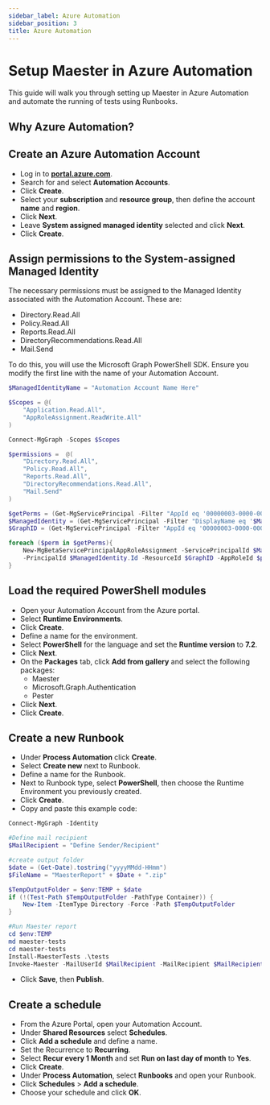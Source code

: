 ```yaml
---
sidebar_label: Azure Automation
sidebar_position: 3
title: Azure Automation
---
```


# <IIcon icon="devicon:azure" height="18" /> Setup Maester in Azure Automation
This guide will walk you through setting up Maester in Azure Automation and automate the running of tests using Runbooks.

## Why Azure Automation?

## Create an Azure Automation Account
- Log in to **[portal.azure.com](https://portal.azure.com)**.
- Search for and select **Automation Accounts**.
- Click **Create**.
- Select your **subscription** and **resource group**, then define the account **name** and **region**.
- Click **Next**.
- Leave **System assigned managed identity** selected and click **Next**.
- Click **Create**.

##  Assign permissions to the System-assigned Managed Identity
The necessary permissions must be assigned to the Managed Identity associated with the Automation Account. These are: 
- Directory.Read.All
- Policy.Read.All
- Reports.Read.All
- DirectoryRecommendations.Read.All
- Mail.Send
  
To do this, you will use the Microsoft Graph PowerShell SDK. Ensure you modify the first line with the name of your Automation Account.

```powershell
$ManagedIdentityName = "Automation Account Name Here"

$Scopes = @(
    "Application.Read.All",
    "AppRoleAssignment.ReadWrite.All"
)

Connect-MgGraph -Scopes $Scopes

$permissions =  @(
    "Directory.Read.All",
    "Policy.Read.All",
    "Reports.Read.All",
    "DirectoryRecommendations.Read.All",
    "Mail.Send"
)

$getPerms = (Get-MgServicePrincipal -Filter "AppId eq '00000003-0000-0000-c000-000000000000'").approles | Where {$_.Value -in $permissions}
$ManagedIdentity = (Get-MgServicePrincipal -Filter "DisplayName eq '$ManagedIdentityName'")
$GraphID = (Get-MgServicePrincipal -Filter "AppId eq '00000003-0000-0000-c000-000000000000'").id

foreach ($perm in $getPerms){
    New-MgBetaServicePrincipalAppRoleAssignment -ServicePrincipalId $ManagedIdentity.Id `
    -PrincipalId $ManagedIdentity.Id -ResourceId $GraphID -AppRoleId $perm.id
}
```
##  Load the required PowerShell modules
- Open your Automation Account from the Azure portal.
- Select **Runtime Environments**.
- Click **Create**.
- Define a name for the environment.
- Select **PowerShell** for the language and set the **Runtime version** to **7.2**.
- Click **Next**.
- On the **Packages** tab, click **Add from gallery** and select the following packages:
  - Maester
  - Microsoft.Graph.Authentication
  - Pester
- Click **Next**.
- Click **Create**.

## Create a new Runbook
- Under **Process Automation** click **Create**.
- Select **Create new** next to Runbook.
- Define a name for the Runbook.
- Next to Runbook type, select **PowerShell**, then choose the Runtime Environment you previously created.
- Click **Create**.
- Copy and paste this example code:

```PowerShell
Connect-MgGraph -Identity

#Define mail recipient
$MailRecipient = "Define Sender/Recipient"

#create output folder
$date = (Get-Date).tostring("yyyyMMdd-HHmm")
$FileName = "MaesterReport" + $Date + ".zip"

$TempOutputFolder = $env:TEMP + $date
if (!(Test-Path $TempOutputFolder -PathType Container)) {
    New-Item -ItemType Directory -Force -Path $TempOutputFolder
}

#Run Maester report
cd $env:TEMP
md maester-tests
cd maester-tests
Install-MaesterTests .\tests
Invoke-Maester -MailUserId $MailRecipient -MailRecipient $MailRecipient -OutputFolder $TempOutputFolder
```
- Click **Save**, then **Publish**.

## Create a schedule
- From the Azure Portal, open your Automation Account.
- Under **Shared Resources** select **Schedules**.
- Click **Add a schedule** and define a name.
- Set the Recurrence to **Recurring**.
- Select **Recur every 1 Month** and set **Run on last day of month** to **Yes**.
- Click **Create**.
- Under **Process Automation**, select **Runbooks** and open your Runbook.
- Click **Schedules** > **Add a schedule**.
- Choose your schedule and click **OK**.

